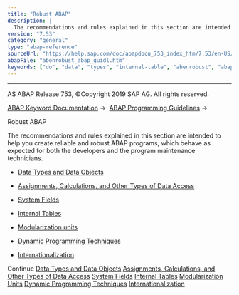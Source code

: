 ```yaml
---
title: "Robust ABAP"
description: |
  The recommendations and rules explained in this section are intended to help you create reliable and robust ABAP programs, which behave as expected for both the developers and the program maintenance technicians. -   Data Types and Data Objects(https://help.sap.com/doc/abapdocu_753_index_htm/7.53/
version: "7.53"
category: "general"
type: "abap-reference"
sourceUrl: "https://help.sap.com/doc/abapdocu_753_index_htm/7.53/en-US/abenrobust_abap_guidl.htm"
abapFile: "abenrobust_abap_guidl.htm"
keywords: ["do", "data", "types", "internal-table", "abenrobust", "abap", "guidl"]
---
```


* * *

AS ABAP Release 753, ©Copyright 2019 SAP AG. All rights reserved.

[ABAP Keyword Documentation](https://help.sap.com/doc/abapdocu_753_index_htm/7.53/en-US/abenabap.htm) →  [ABAP Programming Guidelines](https://help.sap.com/doc/abapdocu_753_index_htm/7.53/en-US/abenabap_pgl.htm) → 

Robust ABAP

The recommendations and rules explained in this section are intended to help you create reliable and robust ABAP programs, which behave as expected for both the developers and the program maintenance technicians.

-   [Data Types and Data Objects](https://help.sap.com/doc/abapdocu_753_index_htm/7.53/en-US/abendata_type_obj_guidl.htm "Guideline")

-   [Assignments, Calculations, and Other Types of Data Access](https://help.sap.com/doc/abapdocu_753_index_htm/7.53/en-US/abenassignment_access_guidl.htm "Guideline")

-   [System Fields](https://help.sap.com/doc/abapdocu_753_index_htm/7.53/en-US/abensystem_fields_guidl.htm "Guideline")

-   [Internal Tables](https://help.sap.com/doc/abapdocu_753_index_htm/7.53/en-US/abenitab_guidl.htm "Guideline")

-   [Modularization units](https://help.sap.com/doc/abapdocu_753_index_htm/7.53/en-US/abenmodularization_unit_guidl.htm "Guideline")

-   [Dynamic Programming Techniques](https://help.sap.com/doc/abapdocu_753_index_htm/7.53/en-US/abendynamic_prog_technique_guidl.htm "Guideline")

-   [Internationalization](https://help.sap.com/doc/abapdocu_753_index_htm/7.53/en-US/abeninternationalization_guidl.htm "Guideline")

Continue
[Data Types and Data Objects](https://help.sap.com/doc/abapdocu_753_index_htm/7.53/en-US/abendata_type_obj_guidl.htm)
[Assignments, Calculations, and Other Types of Data Access](https://help.sap.com/doc/abapdocu_753_index_htm/7.53/en-US/abenassignment_access_guidl.htm)
[System Fields](https://help.sap.com/doc/abapdocu_753_index_htm/7.53/en-US/abensystem_fields_guidl.htm)
[Internal Tables](https://help.sap.com/doc/abapdocu_753_index_htm/7.53/en-US/abenitab_guidl.htm)
[Modularization Units](https://help.sap.com/doc/abapdocu_753_index_htm/7.53/en-US/abenmodularization_unit_guidl.htm)
[Dynamic Programming Techniques](https://help.sap.com/doc/abapdocu_753_index_htm/7.53/en-US/abendynamic_prog_technique_guidl.htm)
[Internationalization](https://help.sap.com/doc/abapdocu_753_index_htm/7.53/en-US/abeninternationalization_guidl.htm)